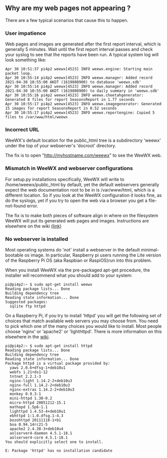 ## Why are my web pages not appearing ?

There are a few typical scenarios that cause this to happen.

### User impatience

Web pages and images are generated after the first report interval, which is generally 5 minutes.  Wait until the first report interval passes and check your syslog to see that the reports have been run.  A typical system log will look something like:

```
Apr 30 10:51:37 pi4p2 weewx[4523] INFO weewx.engine: Starting main packet loop.
Apr 30 10:55:14 pi4p2 weewx[4523] INFO weewx.manager: Added record 2021-04-30 10:55:00 AKDT (1619808900) to database 'weewx.sdb'
Apr 30 10:55:14 pi4p2 weewx[4523] INFO weewx.manager: Added record 2021-04-30 10:55:00 AKDT (1619808900) to daily summary in 'weewx.sdb'
Apr 30 10:55:16 pi4p2 weewx[4523] INFO weewx.cheetahgenerator: Generated 8 files for report SeasonsReport in 1.77 seconds
Apr 30 10:55:17 pi4p2 weewx[4523] INFO weewx.imagegenerator: Generated 15 images for report SeasonsReport in 0.52 seconds
Apr 30 10:55:17 pi4p2 weewx[4523] INFO weewx.reportengine: Copied 5 files to /var/www/html/weewx
```




### Incorrect URL

WeeWX's default location for the public_html tree is a subdirectory 'weewx' under the top of your webserver's 'docroot' directory.

The fix is to open "http://myhostname.com/weewx" to see the WeeWX web.


### Mismatch in WeeWX and webserver configurations

For setup.py installations specifically, WeeWX will write to /home/weewx/public_html by default, yet the default webservers generally expect the web documentation root to be in is /var/www/html, which is a different location.   So if you look at the WeeWX configuration it looks fine, as do the syslogs, yet if you try to open the web via a browser you get a file-not-found error.

The fix is to make both pieces of software align in where on the filesystem WeeWX will put its generated web pages and images.   Instructions are elsewhere on the wiki [(link)](Configure-a-web-server-(Apache,-NGINX-or-lighttpd))

### No webserver is installed

Most operating systems do 'not' install a webserver in the default minimal-bootable os image.   In particular, Raspberry pi users running the Lite version of the Raspberry Pi OS (aka Raspbian or RaspiOS)run into this problem.

When you install WeeWX via the pre-packaged apt-get procedure, the installer will recommend what you should add to your system:

```
pi@pi4p2:~ $ sudo apt-get install weewx
Reading package lists... Done
Building dependency tree
Reading state information... Done
Suggested packages:
  sqlite ftp httpd
```

On a Raspberry Pi, if you try to install 'httpd' you will get the following set of choices that match available web servers you may choose from.  You need to pick which one of the many choices you would like to install.  Most people choose 'nginx' or 'apache2' or 'lighthttpd'.  There is more information on this elsewhere in the [wiki](webserver).


```
pi@pi4p2:~ $ sudo apt-get install httpd
Reading package lists... Done
Building dependency tree
Reading state information... Done
Package httpd is a virtual package provided by:
  yaws 2.0.6+dfsg-1+deb10u1
  webfs 1.21+ds1-12
  tntnet 2.2.1-3
  nginx-light 1.14.2-2+deb10u3
  nginx-full 1.14.2-2+deb10u3
  nginx-extras 1.14.2-2+deb10u3
  monkey 0.9.3-1
  mini-httpd 1.30-0.2
  micro-httpd 20051212-15.1
  mathopd 1.5p6-1.1
  lighttpd 1.4.53-4+deb10u1
  ebhttpd 1:1.0.dfsg.1-4.3
  bozohttpd 20111118-1+b1
  boa 0.94.14rc21-5
  apache2 2.4.38-3+deb10u4
  aolserver4-daemon 4.5.1-18.1
  aolserver4-core 4.5.1-18.1
You should explicitly select one to install.

E: Package 'httpd' has no installation candidate
```
